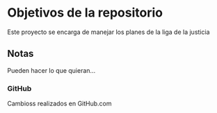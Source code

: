 # Objetivos de la repositorio

Este proyecto se encarga de manejar los planes de la liga de la justicia


## Notas
Pueden hacer lo que quieran...

###  GitHub

Cambioss realizados en GitHub.com
